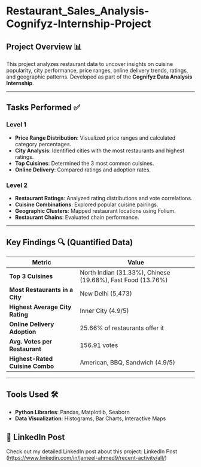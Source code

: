 # Restaurant_Sales_Analysis-Cognifyz-Internship-Project

## Project Overview 📊
This project analyzes restaurant data to uncover insights on cuisine popularity, city performance, price ranges, online delivery trends, ratings, and geographic patterns. Developed as part of the **Cognifyz Data Analysis Internship**.

---

## Tasks Performed ✅
### Level 1
- **Price Range Distribution**: Visualized price ranges and calculated category percentages.
- **City Analysis**: Identified cities with the most restaurants and highest ratings.
- **Top Cuisines**: Determined the 3 most common cuisines.
- **Online Delivery**: Compared ratings and adoption rates.

### Level 2
- **Restaurant Ratings**: Analyzed rating distributions and vote correlations.
- **Cuisine Combinations**: Explored popular cuisine pairings.
- **Geographic Clusters**: Mapped restaurant locations using Folium.
- **Restaurant Chains**: Evaluated chain performance.

---

## Key Findings 🔍 (Quantified Data)
| Metric | Value |
|--------|-------|
| **Top 3 Cuisines** | North Indian (31.33%), Chinese (19.68%), Fast Food (13.76%) |
| **Most Restaurants in a City** | New Delhi (5,473) |
| **Highest Average City Rating** | Inner City (4.9/5) |
| **Online Delivery Adoption** | 25.66% of restaurants offer it |
| **Avg. Votes per Restaurant** | 156.91 votes |
| **Highest-Rated Cuisine Combo** | American, BBQ, Sandwich (4.9/5) |

---

## Tools Used 🛠️
- **Python Libraries**: Pandas, Matplotlib, Seaborn
- **Data Visualization**: Histograms, Bar Charts, Interactive Maps

## 🔗 LinkedIn Post
Check out my detailed LinkedIn post about this project: LinkedIn Post (https://www.linkedin.com/in/jameel-ahmed9/recent-activity/all/)
